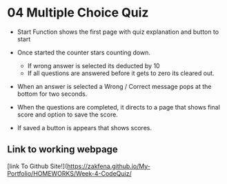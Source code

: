 # 04 Multiple Choice Quiz

- Start Function shows the first page with quiz explanation and button to start

- Once started the counter stars counting down.

  - If wrong answer is selected its deducted by 10
  - If all questions are answered before it gets to zero its cleared out.

- When an answer is selected a Wrong / Correct message pops at the bottom for two seconds.

- When the questions are completed, it directs to a page that shows final score and option to save the score.

- If saved a button is appears that shows scores.

## Link to working webpage

[link To Github Site!](https://zakfena.github.io/My-Portfolio/HOMEWORKS/Week-4-CodeQuiz/
